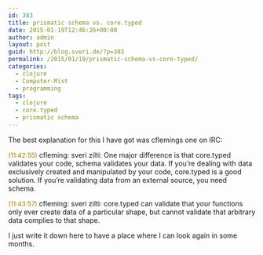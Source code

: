 ```yaml
---
id: 383
title: prismatic schema vs. core.typed
date: 2015-01-19T12:46:26+00:00
author: admin
layout: post
guid: http://blog.sveri.de/?p=383
permalink: /2015/01/19/prismatic-schema-vs-core-typed/
categories:
  - clojure
  - Computer-Mist
  - programming
tags:
  - clojure
  - core.typed
  - prismatic schema
---
```

The best explanation for this I have got was cflemings one on IRC:
  
<span style="font-size: small;"><span style="color: #af7f00;">(11:42:55) </span></span>cfleming: sveri zilti: One major difference is that core.typed validates your code, schema validates your data. If you&#8217;re dealing with data exclusively created and manipulated by your code, core.typed is a good solution. If you&#8217;re validating data from an external source, you need schema.
  
<span style="font-size: small;"><span style="color: #af7f00;">(11:43:57) </span></span>cfleming: sveri zilti: core.typed can validate that your functions only ever create data of a particular shape, but cannot validate that arbitrary data complies to that shape.

I just write it down here to have a place where I can look again in some months.